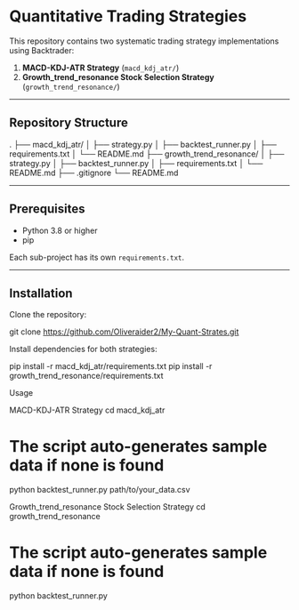 # Quantitative Trading Strategies

This repository contains two systematic trading strategy implementations using Backtrader:

1. **MACD-KDJ-ATR Strategy** (`macd_kdj_atr/`)
2. **Growth_trend_resonance Stock Selection Strategy** (`growth_trend_resonance/`)

---

## Repository Structure

.
├── macd_kdj_atr/
│ ├── strategy.py
│ ├── backtest_runner.py
│ ├── requirements.txt
│ └── README.md
├── growth_trend_resonance/
│ ├── strategy.py
│ ├── backtest_runner.py
│ ├── requirements.txt
│ └── README.md
├── .gitignore
└── README.md

---

## Prerequisites

- Python 3.8 or higher  
- pip

Each sub-project has its own `requirements.txt`.

---

## Installation

Clone the repository:

git clone https://github.com/Oliveraider2/My-Quant-Strates.git 

Install dependencies for both strategies:

pip install -r macd_kdj_atr/requirements.txt
pip install -r growth_trend_resonance/requirements.txt

Usage

MACD-KDJ-ATR Strategy
cd macd_kdj_atr
# The script auto-generates sample data if none is found
python backtest_runner.py path/to/your_data.csv

Growth_trend_resonance Stock Selection Strategy
cd growth_trend_resonance
# The script auto-generates sample data if none is found
python backtest_runner.py
